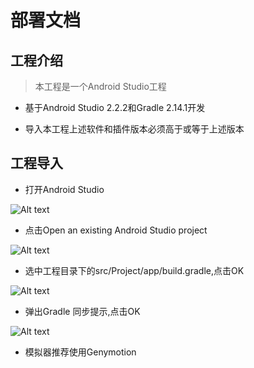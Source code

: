 # 部署文档
## 工程介绍

> 本工程是一个Android Studio工程

+ 基于Android Studio 2.2.2和Gradle 2.14.1开发

+ 导入本工程上述软件和插件版本必须高于或等于上述版本


## 工程导入

+ 打开Android Studio

![Alt text](http://images2015.cnblogs.com/blog/809500/201611/809500-20161123123302315-1132379964.png)

+ 点击Open an existing Android Studio project

![Alt text](http://images2015.cnblogs.com/blog/809500/201611/809500-20161123123446393-551013922.png)

+ 选中工程目录下的src/Project/app/build.gradle,点击OK

![Alt text](http://images2015.cnblogs.com/blog/809500/201611/809500-20161123123538081-811078308.png)

+ 弹出Gradle 同步提示,点击OK

![Alt text](http://images2015.cnblogs.com/blog/809500/201611/809500-20161123123601612-721756483.png)

+ 模拟器推荐使用Genymotion